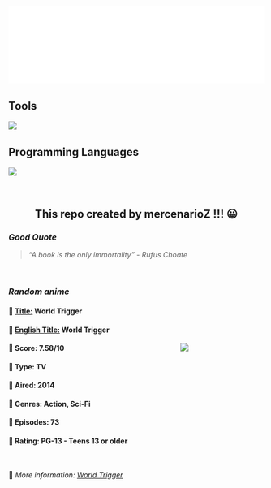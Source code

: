 
<img src="svg/nai.svg" />

<p>
  <h2>Tools</h2>
  <a href="https://skillicons.dev">
    <img src="https://skillicons.dev/icons?i=git,bash,vim,ubuntu,tensorflow,pytorch,docker,raspberrypi" />
  </a>

  <br />

  <h2>Programming Languages</h2>

  <a href="https://skillicons.dev">
    <img src="https://skillicons.dev/icons?i=python,c,cpp" />
  </a>
</p>

<br />

<h2 align="center">This repo created by mercenarioZ !!! 😀</h2>
<h3><i>Good Quote</i></h3>

<blockquote>
<i>
“A book is the only immortality” - Rufus Choate
</i>
</blockquote>

<br />

<h3><i>Random anime</i></h3>

<h4>
  <strong>🥭 <u>Title:</u></strong> World Trigger
</h4>

<h4>🌿 <u>English Title:</u> World Trigger</h4>

<img align="right" width="165" src=https://cdn.myanimelist.net/images/anime/1783/106843.jpg />

<h4>🌱 Score: 7.58/10</h4>

<h4>🌲 Type: TV</h4>

<h4>🌴 Aired: 2014</h4>

<h4>🌵 Genres: Action, Sci-Fi</h4>

<h4>🥑 Episodes: 73</h4>

<h4>🍏 Rating: PG-13 - Teens 13 or older</h4>

<br />

🍂 *More information: [World Trigger](https://myanimelist.net/anime/24405/World_Trigger)*
    